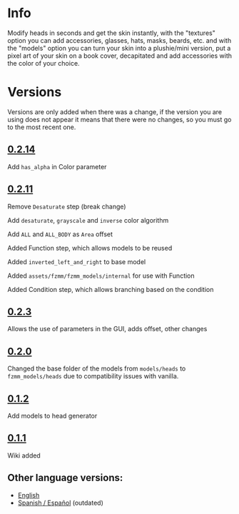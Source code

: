 # Info

Modify heads in seconds and get the skin instantly, with the "textures" option you can add accessories, glasses, hats, masks, beards, etc.
and with the "models" option you can turn your skin into a plushie/mini version, put a pixel art of your skin on a book cover, decapitated and add accessories with the color of your choice.


# Versions
Versions are only added when there was a change, if the version you are using does not appear it means that there were no changes, so you must go to the most recent one.

## [0.2.14](./0.2.14_head_generator.md)
Add `has_alpha` in Color parameter

## [0.2.11](./0.2.11_head_generator.md)
Remove `Desaturate` step (break change)

Add `desaturate`, `grayscale` and `inverse` color algorithm

Add `ALL` and `ALL_BODY` as `Area` offset

Added Function step, which allows models to be reused

Added `inverted_left_and_right` to base model

Added `assets/fzmm/fzmm_models/internal` for use with Function

Added Condition step, which allows branching based on the condition

## [0.2.3](./0.2.3_head_generator.md)
Allows the use of parameters in the GUI, adds offset, other changes

## [0.2.0](./0.2.0_head_generator.md)
Changed the base folder of the models from `models/heads` to `fzmm_models/heads` due to compatibility issues with vanilla.

## [0.1.2](./0.1.2_head_generator.md)
Add models to head generator

## [0.1.1](./0.1.1_head_generator.md)
Wiki added


## Other language versions:

- [English](../../../en/wiki/head_generator)
- [Spanish / Español](../../../es/wiki/head_generator) (outdated)